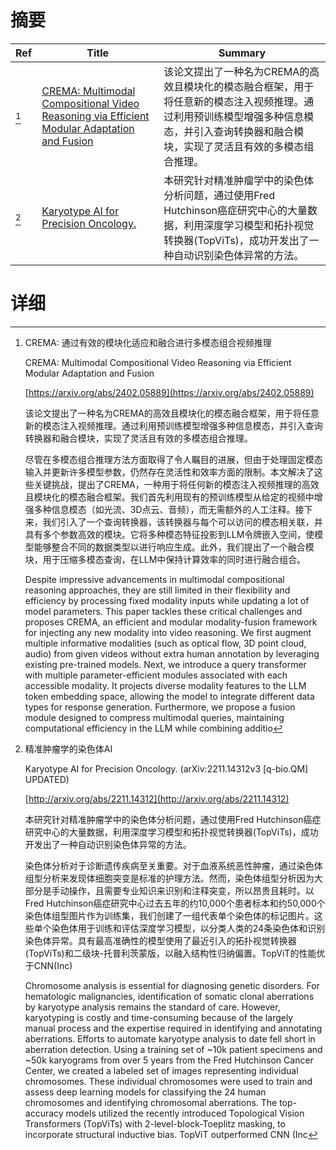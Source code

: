 # 摘要

| Ref | Title | Summary |
| --- | --- | --- |
| [^1] | [CREMA: Multimodal Compositional Video Reasoning via Efficient Modular Adaptation and Fusion](https://arxiv.org/abs/2402.05889) | 该论文提出了一种名为CREMA的高效且模块化的模态融合框架，用于将任意新的模态注入视频推理。通过利用预训练模型增强多种信息模态，并引入查询转换器和融合模块，实现了灵活且有效的多模态组合推理。 |
| [^2] | [Karyotype AI for Precision Oncology.](http://arxiv.org/abs/2211.14312) | 本研究针对精准肿瘤学中的染色体分析问题，通过使用Fred Hutchinson癌症研究中心的大量数据，利用深度学习模型和拓扑视觉转换器(TopViTs)，成功开发出了一种自动识别染色体异常的方法。 |

# 详细

[^1]: CREMA: 通过有效的模块化适应和融合进行多模态组合视频推理

    CREMA: Multimodal Compositional Video Reasoning via Efficient Modular Adaptation and Fusion

    [https://arxiv.org/abs/2402.05889](https://arxiv.org/abs/2402.05889)

    该论文提出了一种名为CREMA的高效且模块化的模态融合框架，用于将任意新的模态注入视频推理。通过利用预训练模型增强多种信息模态，并引入查询转换器和融合模块，实现了灵活且有效的多模态组合推理。

    

    尽管在多模态组合推理方法方面取得了令人瞩目的进展，但由于处理固定模态输入并更新许多模型参数，仍然存在灵活性和效率方面的限制。本文解决了这些关键挑战，提出了CREMA，一种用于将任何新的模态注入视频推理的高效且模块化的模态融合框架。我们首先利用现有的预训练模型从给定的视频中增强多种信息模态（如光流、3D点云、音频），而无需额外的人工注释。接下来，我们引入了一个查询转换器，该转换器与每个可以访问的模态相关联，并具有多个参数高效的模块。它将多种模态特征投影到LLM令牌嵌入空间，使模型能够整合不同的数据类型以进行响应生成。此外，我们提出了一个融合模块，用于压缩多模态查询，在LLM中保持计算效率的同时进行融合组合。

    Despite impressive advancements in multimodal compositional reasoning approaches, they are still limited in their flexibility and efficiency by processing fixed modality inputs while updating a lot of model parameters. This paper tackles these critical challenges and proposes CREMA, an efficient and modular modality-fusion framework for injecting any new modality into video reasoning. We first augment multiple informative modalities (such as optical flow, 3D point cloud, audio) from given videos without extra human annotation by leveraging existing pre-trained models. Next, we introduce a query transformer with multiple parameter-efficient modules associated with each accessible modality. It projects diverse modality features to the LLM token embedding space, allowing the model to integrate different data types for response generation. Furthermore, we propose a fusion module designed to compress multimodal queries, maintaining computational efficiency in the LLM while combining additio
    
[^2]: 精准肿瘤学的染色体AI

    Karyotype AI for Precision Oncology. (arXiv:2211.14312v3 [q-bio.QM] UPDATED)

    [http://arxiv.org/abs/2211.14312](http://arxiv.org/abs/2211.14312)

    本研究针对精准肿瘤学中的染色体分析问题，通过使用Fred Hutchinson癌症研究中心的大量数据，利用深度学习模型和拓扑视觉转换器(TopViTs)，成功开发出了一种自动识别染色体异常的方法。

    

    染色体分析对于诊断遗传疾病至关重要。对于血液系统恶性肿瘤，通过染色体组型分析来发现体细胞突变是标准的护理方法。然而，染色体组型分析因为大部分是手动操作，且需要专业知识来识别和注释突变，所以昂贵且耗时。以Fred Hutchinson癌症研究中心过去五年的约10,000个患者标本和约50,000个染色体组型图片作为训练集，我们创建了一组代表单个染色体的标记图片。这些单个染色体用于训练和评估深度学习模型，以分类人类的24条染色体和识别染色体异常。具有最高准确性的模型使用了最近引入的拓扑视觉转换器(TopViTs)和二级块-托普利茨蒙版，以融入结构性归纳偏置。TopViT的性能优于CNN(Inc)

    Chromosome analysis is essential for diagnosing genetic disorders. For hematologic malignancies, identification of somatic clonal aberrations by karyotype analysis remains the standard of care. However, karyotyping is costly and time-consuming because of the largely manual process and the expertise required in identifying and annotating aberrations. Efforts to automate karyotype analysis to date fell short in aberration detection. Using a training set of ~10k patient specimens and ~50k karyograms from over 5 years from the Fred Hutchinson Cancer Center, we created a labeled set of images representing individual chromosomes. These individual chromosomes were used to train and assess deep learning models for classifying the 24 human chromosomes and identifying chromosomal aberrations. The top-accuracy models utilized the recently introduced Topological Vision Transformers (TopViTs) with 2-level-block-Toeplitz masking, to incorporate structural inductive bias. TopViT outperformed CNN (Inc
    

